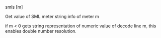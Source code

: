 <span style='color:var(--vscode-symbolIcon-methodForeground);'>smls</span> [<span style='color:var(--vscode-symbolIcon-variableForeground);'>m</span>] 

Get value of SML meter string info of meter m

if m < 0 gets string representation of numeric value of decode line m, this enables double number resolution.
